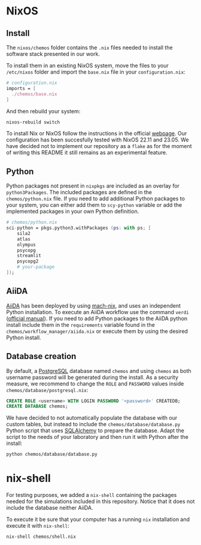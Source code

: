 # NixOS
## Install
The `nixos/chemos` folder contains the `.nix` files needed to install the
software stack presented in our work.

To install them in an existing NixOS system, move the files to your `/etc/nixos`
folder and import the `base.nix` file in your `configuration.nix`:

``` nix
# configuration.nix
imports = [
  ./chemos/base.nix
]
```

And then rebuild your system:

``` sh
nixos-rebuild switch
```

To install Nix or NixOS follow the instructions in the official
[webpage](https://nixos.org/download).
Our configuration has been succesfully tested with NixOS 22.11 and 23.05.
We have decided not to implement our repository as a `flake` as for the moment
of writing this README it still remains as an experimental feature.


## Python

Python packages not present in `nixpkgs` are included as an overlay for
`python3Packages`. The included packages are defined in the `chemos/python.nix`
file. If you need to add additional Python packages to your system, you can
either add them to `scy-python` variable or add the implemented packages in your
own Python definition.

``` nix
# chemos/python.nix
sci-python = pkgs.python3.withPackages (ps: with ps; [
    sila2
    atlas
    olympus
    psycopg
    streamlit
    psycopg2
    # your-package
]);

```

## AiiDA
[AiiDA](https://github.com/aiidateam/aiida-core) has been deployed by using
[mach-nix](https://github.com/DavHau/mach-nix), and uses an independent Python
installation.
To execute an AiiDA workflow use the command `verdi` ([official manual](
https://aiida.readthedocs.io/projects/aiida-core/en/v2.4.0/topics/cli.html)).
If you need to add Python packages to the AiiDA python install include them in
the `requirements` variable found in the `chemos/workflow_manager/aiida.nix` or
execute them by using the desired Python install.

## Database creation
By default, a [PostgreSQL](https://www.postgresql.org/) database named `chemos`
and using `chemos` as both username password will be generated during the
install.
As a security measure, we recommend to change the `ROLE` and `PASSWORD` values
inside `chemos/database/postgresql.nix`:

``` sql
CREATE ROLE <username> WITH LOGIN PASSWORD '<password>' CREATEDB;
CREATE DATABASE chemos;
```

We have decided to not automatically populate the database with our custom
tables, but instead to include the `chemos/database/database.py` Python script
that uses [SQLAlchemy](https://www.sqlalchemy.org/) to prepare the database.
Adapt the script to the needs of your laboratory and then run it with Python
after the install:

``` sh
python chemos/database/database.py
```


# nix-shell
For testing purposes, we added a `nix-shell` containing the packages needed for
the simulations included in this repository. Notice that it does not include the
database neither AiiDA.

To execute it be sure that your computer has a running `nix` installation and
execute it with `nix-shell`:

``` sh
nix-shell chemos/shell.nix
```
